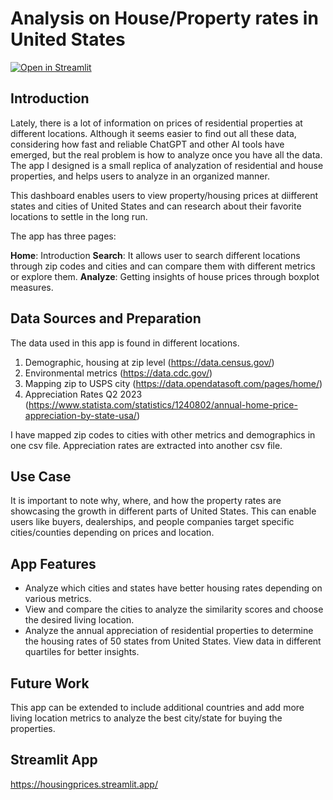 # Analysis on House/Property rates in United States

[![Open in Streamlit](https://static.streamlit.io/badges/streamlit_badge_black_white.svg)](https://housingprices.streamlit.app/)

## Introduction
Lately, there is a lot of information on prices of residential properties at different locations. Although it seems easier to find out all these data, considering how fast and reliable ChatGPT and other AI tools have emerged, but the real problem is how to analyze once you have all the data. The app I designed is a small replica of analyzation of residential and house properties, and helps users to analyze in an organized manner. 

This dashboard enables users to view property/housing prices at diifferent states and cities of United States and can research about their favorite locations to settle in the long run.

The app has three pages:

**Home**: Introduction
**Search**: It allows user to search different locations through zip codes and cities and can compare them with different metrics or explore them.
**Analyze**: Getting insights of house prices through boxplot measures.

## Data Sources and Preparation 
The data used in this app is found in different locations. 
1. Demographic, housing at zip level (https://data.census.gov/)
2. Environmental metrics (https://data.cdc.gov/)
3. Mapping zip to USPS city (https://data.opendatasoft.com/pages/home/)
4. Appreciation Rates Q2 2023 (https://www.statista.com/statistics/1240802/annual-home-price-appreciation-by-state-usa/)

I have mapped zip codes to cities with other metrics and demographics in one csv file. Appreciation rates are extracted into another csv file.  

## Use Case
It is important to note why, where, and how the property rates are showcasing the growth in different parts of United States. This can enable users like buyers, dealerships, and people companies target specific cities/counties depending on prices and location.

## App Features
- Analyze which cities and states have better housing rates depending on various metrics.
- View and compare the cities to analyze the similarity scores and choose the desired living location.
- Analyze the annual appreciation of residential properties to determine the housing rates of 50 states from United States. View data in different quartiles for better insights.

## Future Work
This app can be extended to include additional countries and add more living location metrics to analyze the best city/state for buying the properties.

## Streamlit App
https://housingprices.streamlit.app/
